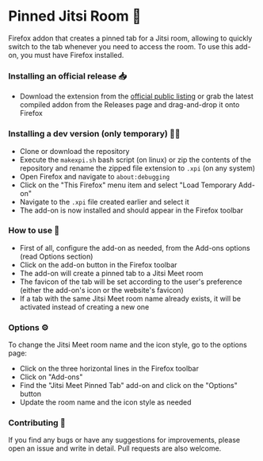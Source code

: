 # Pinned Jitsi Room 📌
Firefox addon that creates a pinned tab for a Jitsi room, allowing to quickly switch to the tab whenever you need to access the room.
To use this add-on, you must have Firefox installed.

### Installing an official release 📥

- Download the extension from the [official public listing](https://addons.mozilla.org/en-US/firefox/addon/pinned-jitsi-room/) or grab the latest compiled addon from the Releases page and drag-and-drop it onto Firefox

### Installing a dev version (only temporary) 🧑‍💻

- Clone or download the repository
- Execute the `makexpi.sh` bash script (on linux) or zip the contents of the repository and rename the zipped file extension to `.xpi` (on any system)
- Open Firefox and navigate to `about:debugging`
- Click on the "This Firefox" menu item and select "Load Temporary Add-on"
- Navigate to the `.xpi` file created earlier and select it
- The add-on is now installed and should appear in the Firefox toolbar

### How to use 🤔

- First of all, configure the add-on as needed, from the Add-ons options (read Options section)
- Click on the add-on button in the Firefox toolbar
- The add-on will create a pinned tab to a Jitsi Meet room
- The favicon of the tab will be set according to the user's preference (either the add-on's icon or the website's favicon)
- If a tab with the same Jitsi Meet room name already exists, it will be activated instead of creating a new one

### Options ⚙️

To change the Jitsi Meet room name and the icon style, go to the options page:
- Click on the three horizontal lines in the Firefox toolbar
- Click on "Add-ons"
- Find the "Jitsi Meet Pinned Tab" add-on and click on the "Options" button
- Update the room name and the icon style as needed

### Contributing 🤝

If you find any bugs or have any suggestions for improvements, please open an issue and write in detail. Pull requests are also welcome.
